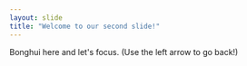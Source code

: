 ```yaml
---
layout: slide
title: "Welcome to our second slide!"
---
```

Bonghui here and let's focus.
(Use the left arrow to go back!)
